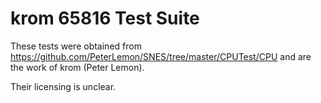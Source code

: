 # krom 65816 Test Suite

These tests were obtained from https://github.com/PeterLemon/SNES/tree/master/CPUTest/CPU and are the work of krom (Peter Lemon).

Their licensing is unclear.